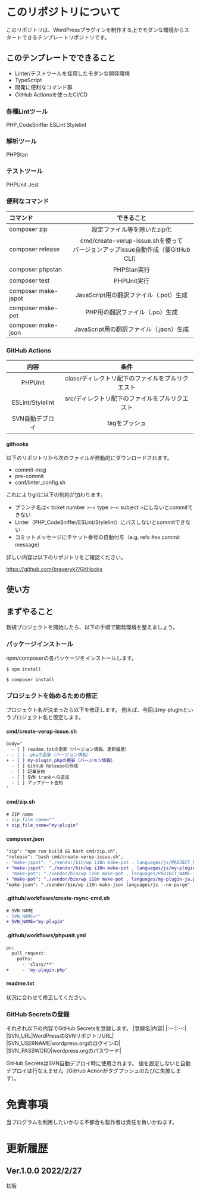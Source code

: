 # このリポジトリについて
このリポジトリは、WordPressプラグインを制作する上でモダンな環境からスタートできるテンプレートリポジトリです。

## このテンプレートでできること
* Linter/テストツールを採用したモダンな開発環境
* TypeScript
* 開発に便利なコマンド群
* GitHub Actionsを使ったCI/CD

### 各種Lintツール
PHP_CodeSniffer
ESLint
Stylelint

### 解析ツール
PHPStan

### テストツール
PHPUnit
Jest

### 便利なコマンド
|コマンド|できること|
|:--|:--:|
|composer zip|設定ファイル等を除いたzip化|
|composer release|cmd/create-verup-issue.shを使って<br>バージョンアップissue自動作成（要GitHub CLI）|
|composer phpstan|PHPStan実行|
|composer test|PHPUnit実行|
|composer make-jspot|JavaScript用の翻訳ファイル（.pot）生成|
|composer make-pot|PHP用の翻訳ファイル（.po）生成|
|composer make-json|JavaScript用の翻訳ファイル（.json）生成|

### GitHub Actions
|内容|条件|
|:--:|:--:|
|PHPUnit|class/ディレクトリ配下のファイルをプルリクエスト|
|ESLint/Stylelint|src/ディレクトリ配下のファイルをプルリクエスト|
|SVN自動デプロイ|tagをプッシュ|

#### githooks

以下のリポジトリから次のファイルが自動的にダウンロードされます。

* commit-msg
* pre-commit
* conf/linter_config.sh

これによりgitに以下の制約が加わります。
* ブランチ名は< ticket number >-< type >-< subject >にしないとcommitできない
* Linter（PHP_CodeSniffer/ESLint/Stylelint）にパスしないとcommitできない
* コミットメッセージにチケット番号の自動付与（e.g. refs #xx commit message）

詳しい内容は以下のリポジトリをご確認ください。

https://github.com/braveryk7/GitHooks

## 使い方

## まずやること
新規プロジェクトを開始したら、以下の手順で開発環境を整えましょう。

### パッケージインストール
npm/composerの各パッケージをインストールします。

```shell
$ npm install
```

```shell
$ composer install
```

### プロジェクトを始めるための修正
プロジェクト名が決まったら以下を修正します。
例えば、今回はmy-pluginというプロジェクト名と仮定します。

#### cmd/create-verup-issue.sh

```diff
body="
  - [ ] readme.txtの更新（バージョン情報、更新履歴）
- - [ ] .phpの更新（バージョン情報）
+ - [ ] my-plugin.phpの更新（バージョン情報）
  - [ ] GitHub Releaseの作成
  - [ ] 記事反映
  - [ ] SVN trunkへの追加
  - [ ] アップデート告知
"
```

#### cmd/zip.sh
```diff
# ZIP name
- zip_file_name=""
+ zip_file_name="my-plugin"
```

#### composer.json
```diff
"zip": "npm run build && bash cmd/zip.sh",
"release": "bash cmd/create-verup-issue.sh",
- "make-jspot": "./vendor/bin/wp i18n make-pot . languages/js/PROJECT_NAME-ja.pot --skip-php",
+ "make-jspot": "./vendor/bin/wp i18n make-pot . languages/js/my-plugin-ja.pot --skip-php",
- "make-pot": "./vendor/bin/wp i18n make-pot . languages/PROJECT_NAME-ja.po --skip-js",
+ "make-pot": "./vendor/bin/wp i18n make-pot . languages/my-plugin-ja.po --skip-js",
"make-json": "./vendor/bin/wp i18n make-json languages/js --no-purge"
```

#### .github/workflows/create-rsync-cmd.sh
```diff
# SVN NAME
- SVN_NAME=""
+ SVN_NAME="my-plugin"
```
#### .github/workflows/phpunit.yml
```diff
on: 
  pull_request:
    paths:
      - 'class/**'
+     - 'my-plugin.php'
```

#### readme.txt
状況に合わせて修正してください。

### GitHub Secretsの登録
それぞれ以下の内容でGitHub Secretsを登録します。
|登録名|内容|
|:--:|:--:|
|SVN_URL|WordPressのSVNリポジトリURL|
|SVN_USERNAME|wordpress.orgのログインID|
|SVN_PASSWORD|wordpress.orgのパスワード|

GitHub SecretsはSVN自動デプロイ時に使用されます。
値を設定しないと自動デプロイは行なえません（GitHub Actionがタグプッシュのたびに失敗します）。

# 免責事項
当プログラムを利用したいかなる不都合も製作者は責任を負いかねます。

# 更新履歴

## Ver.1.0.0 2022/2/27
初版
